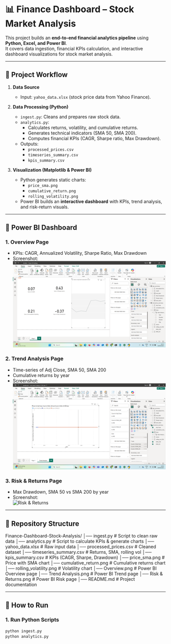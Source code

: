 # 📊 Finance Dashboard – Stock Market Analysis  

This project builds an **end-to-end financial analytics pipeline** using **Python, Excel, and Power BI**.  
It covers data ingestion, financial KPIs calculation, and interactive dashboard visualizations for stock market analysis.  

---

## 🔹 Project Workflow  

1. **Data Source**  
   - Input: `yahoo_data.xlsx` (stock price data from Yahoo Finance).  

2. **Data Processing (Python)**  
   - `ingest.py`: Cleans and prepares raw stock data.  
   - `analytics.py`:  
     - Calculates returns, volatility, and cumulative returns.  
     - Generates technical indicators (SMA 50, SMA 200).  
     - Computes financial KPIs (CAGR, Sharpe ratio, Max Drawdown).  
   - Outputs:  
     - `processed_prices.csv`  
     - `timeseries_summary.csv`  
     - `kpis_summary.csv`  

3. **Visualization (Matplotlib & Power BI)**  
   - Python generates static charts:  
     - `price_sma.png`  
     - `cumulative_return.png`  
     - `rolling_volatility.png`  
   - Power BI builds an **interactive dashboard** with KPIs, trend analysis, and risk-return visuals.  

---

## 🔹 Power BI Dashboard  

### **1. Overview Page**  
- KPIs: CAGR, Annualized Volatility, Sharpe Ratio, Max Drawdown  
- Screenshot:  
  ![Overview](Overview.png)

### **2. Trend Analysis Page**  
- Time-series of Adj Close, SMA 50, SMA 200  
- Cumulative returns by year  
- Screenshot:  
  ![Trend Analysis](Trend%20Analysis.png)

### **3. Risk & Returns Page**  
-  Max Drawdown, SMA 50 vs SMA 200 by year  
- Screenshot:  
  ![Risk & Returns](Risk_Returns.png)



---

## 🔹 Repository Structure  

Finance-Dashboard-Stock-Analysis/
│── ingest.py # Script to clean raw data
│── analytics.py # Script to calculate KPIs & generate charts
│── yahoo_data.xlsx # Raw input data
│── processed_prices.csv # Cleaned dataset
│── timeseries_summary.csv # Returns, SMA, rolling vol
│── kpis_summary.csv # KPIs (CAGR, Sharpe, Drawdown)
│── price_sma.png # Price with SMA chart
│── cumulative_return.png # Cumulative returns chart
│── rolling_volatility.png # Volatility chart
│── Overview.png # Power BI Overview page
│── Trend Analysis.png # Power BI Trend page
│── Risk & Returns.png # Power BI Risk page
│── README.md # Project documentation


---

## 🔹 How to Run  

### **1. Run Python Scripts**
```bash
python ingest.py
python analytics.py

